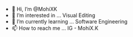 - 👋 Hi, I’m @MohiXK
- 👀 I’m interested in ... Visual Editing
- 🌱 I’m currently learning ... Software Engineering
- 📫 How to reach me ... IG - MohiX.K

<!---
MohiXK/MohiXK is a ✨ special ✨ repository because its `README.md` (this file) appears on your GitHub profile.
You can click the Preview link to take a look at your changes.
--->
